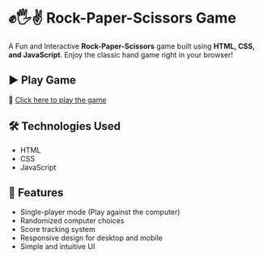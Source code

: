 # ✊🖐✌ Rock-Paper-Scissors Game

A Fun and Interactive **Rock-Paper-Scissors** game built using **HTML, CSS, and JavaScript**. Enjoy the classic hand game right in your browser!

## ▶️ Play Game

🔗 [Click here to play the game](https://abdullahshabir31.github.io/Rock-Paper-Scissors-Game/)

## 🛠️ Technologies Used

- HTML  
- CSS  
- JavaScript  

## 📌 Features

- Single-player mode (Play against the computer)  
- Randomized computer choices  
- Score tracking system  
- Responsive design for desktop and mobile  
- Simple and intuitive UI  
